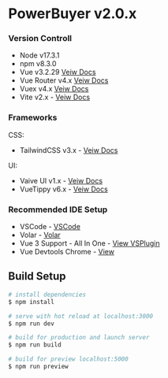 # PowerBuyer v2.0.x

### Version Controll

- Node v17.3.1
- npm v8.3.0
- Vue v3.2.29 [Veiw Docs](https://v3.vuejs.org/)
- Vue Router v4.x [Veiw Docs](https://next.router.vuejs.org/)
- Vuex v4.x [Veiw Docs](https://next.vuex.vuejs.org/)
- Vite v2.x - [Veiw Docs](https://vitejs.dev/)

### Frameworks

CSS:
- TailwindCSS v3.x - [Veiw Docs](https://tailwindcss.com/docs/installation)

UI:
- Vaive UI v1.x - [Veiw Docs](https://www.naiveui.com/en-US/os-theme)
- VueTippy v6.x - [Veiw Docs](https://vue-tippy.netlify.app/)

### Recommended IDE Setup

- VSCode - [VSCode](https://code.visualstudio.com/)
- Volar - [Volar](https://marketplace.visualstudio.com/items?itemName=johnsoncodehk.volar)
- Vue 3 Support - All In One - [View VSPlugin](https://marketplace.visualstudio.com/items?itemName=Wscats.vue)
- Vue Devtools Chrome - [View](https://chrome.google.com/webstore/detail/vuejs-devtools/ljjemllljcmogpfapbkkighbhhppjdbg?hl=en)

## Build Setup

```bash
# install dependencies
$ npm install

# serve with hot reload at localhost:3000
$ npm run dev

# build for production and launch server
$ npm run build

# build for preview localhost:5000
$ npm run preview

```
